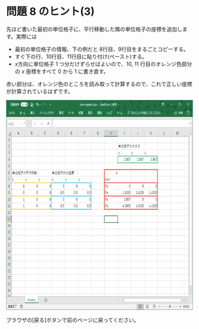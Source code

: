 # 問題 8 のヒント(3)
先ほど書いた最初の単位格子に、平行移動した隣の単位格子の座標を追加します。実際には

- 最初の単位格子の情報、下の例だと 8行目、9行目をまるごとコピーする。
- すぐ下の行、10行目、11行目に貼り付け(ペースト)する。
- *x*方向に単位格子 1 つ分だけずらせばよいので、10, 11 行目のオレンジ色部分の *x* 座標をすべて 0 から 1 に書き直す。
  
赤い部分は、オレンジ色のところを読み取って計算するので、これで正しい座標が計算されているはずです。

<img class="alignnone size-full wp-image-11738" src="/img/q8-nn2-1.png" alt="" width="709" height="566" />

ブラウザの[戻る]ボタンで前のページに戻ってください。
